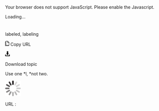 Your browser does not support JavaScript. Please enable the Javascript.

Loading...

# 

labeled, labeling

![Copy URL](labeled-labeling_files/Copy.png)
Copy URL

![Download](labeled-labeling_files/Download.png)

Download topic

Use one *l, *not two.

![In progress](labeled-labeling_files/activity-large.gif)

URL :
